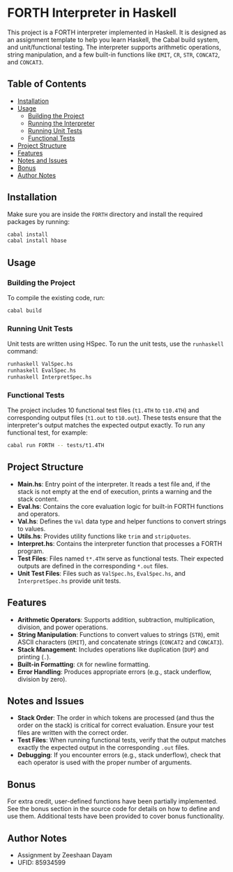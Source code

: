 # FORTH Interpreter in Haskell

This project is a FORTH interpreter implemented in Haskell. It is designed as an assignment template to help you learn Haskell, the Cabal build system, and unit/functional testing. The interpreter supports arithmetic operations, string manipulation, and a few built-in functions like `EMIT`, `CR`, `STR`, `CONCAT2`, and `CONCAT3`.

## Table of Contents

- [Installation](#installation)
- [Usage](#usage)
  - [Building the Project](#building-the-project)
  - [Running the Interpreter](#running-the-interpreter)
  - [Running Unit Tests](#running-unit-tests)
  - [Functional Tests](#functional-tests)
- [Project Structure](#project-structure)
- [Features](#features)
- [Notes and Issues](#notes-and-issues)
- [Bonus](#bonus)
- [Author Notes](#author-notes)

## Installation

Make sure you are inside the `FORTH` directory and install the required packages by running:

```bash
cabal install
cabal install hbase
```

## Usage

### Building the Project

To compile the existing code, run:

```bash
cabal build
```

### Running Unit Tests

Unit tests are written using HSpec. To run the unit tests, use the `runhaskell` command:

```bash
runhaskell ValSpec.hs
runhaskell EvalSpec.hs
runhaskell InterpretSpec.hs
```

### Functional Tests

The project includes 10 functional test files (`t1.4TH` to `t10.4TH`) and corresponding output files (`t1.out` to `t10.out`). These tests ensure that the interpreter's output matches the expected output exactly. To run any functional test, for example:

```bash
cabal run FORTH -- tests/t1.4TH
```

## Project Structure

- **Main.hs**: Entry point of the interpreter. It reads a test file and, if the stack is not empty at the end of execution, prints a warning and the stack content.
- **Eval.hs**: Contains the core evaluation logic for built-in FORTH functions and operators.
- **Val.hs**: Defines the `Val` data type and helper functions to convert strings to values.
- **Utils.hs**: Provides utility functions like `trim` and `stripQuotes`.
- **Interpret.hs**: Contains the interpreter function that processes a FORTH program.
- **Test Files**: Files named `t*.4TH` serve as functional tests. Their expected outputs are defined in the corresponding `*.out` files.
- **Unit Test Files**: Files such as `ValSpec.hs`, `EvalSpec.hs`, and `InterpretSpec.hs` provide unit tests.

## Features

- **Arithmetic Operators**: Supports addition, subtraction, multiplication, division, and power operations.
- **String Manipulation**: Functions to convert values to strings (`STR`), emit ASCII characters (`EMIT`), and concatenate strings (`CONCAT2` and `CONCAT3`).
- **Stack Management**: Includes operations like duplication (`DUP`) and printing (`.`).
- **Built-in Formatting**: `CR` for newline formatting.
- **Error Handling**: Produces appropriate errors (e.g., stack underflow, division by zero).

## Notes and Issues

- **Stack Order**: The order in which tokens are processed (and thus the order on the stack) is critical for correct evaluation. Ensure your test files are written with the correct order.
- **Test Files**: When running functional tests, verify that the output matches exactly the expected output in the corresponding `.out` files.
- **Debugging**: If you encounter errors (e.g., stack underflow), check that each operator is used with the proper number of arguments.

## Bonus

For extra credit, user-defined functions have been partially implemented. See the bonus section in the source code for details on how to define and use them. Additional tests have been provided to cover bonus functionality.

## Author Notes

- Assignment by Zeeshaan Dayam
- UFID: 85934599
